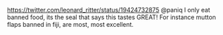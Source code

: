 https://twitter.com/leonard_ritter/status/19424732875 @paniq I only eat banned food, its the seal that says this tastes GREAT! For instance mutton flaps banned in fiji, are most, most excellent.
